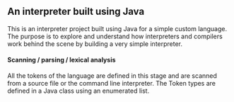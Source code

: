 <h2>An interpreter built using Java</h2>

This is an interpreter project built using Java for a simple custom language. The purpose is to explore and understand how interpreters and compilers work behind the scene by building a very simple interpreter.

<h4>Scanning / parsing / lexical analysis</h4>
All the tokens of the language are defined in this stage and are scanned from a source file or the command line interpreter. The Token types are defined in a Java class using an enumerated list.
